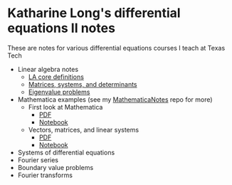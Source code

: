 # Katharine Long's differential equations II notes

These are notes for various differential equations courses I teach at Texas Tech

- Linear algebra notes
  - [LA core definitions](https://github.com/krlong014/DiffEq2/blob/main/Definitions.pdf)
  - [Matrices, systems, and determinants](https://github.com/krlong014/LACrashCourse/blob/main/LAMatrices.pdf)
  - [Eigenvalue problems](https://github.com/krlong014/LACrashCourse/blob/main/LAEigen.pdf)
- Mathematica examples (see my [MathematicaNotes](https://github.com/krlong014/MathematicaNotes) repo for more)
  - First look at Mathematica
    - [PDF](https://github.com/krlong014/DiffEq2/blob/main/Mathematica/MathematicaFirstLook.pdf)
    - [Notebook](https://github.com/krlong014/DiffEq2/blob/main/Mathematica/MathematicaFirstLook.pdf)
  - Vectors, matrices, and linear systems
    - [PDF](https://github.com/krlong014/MathematicaNotes/blob/main/LinearAlgebra/BasicLA.pdf)
    - [Notebook](https://github.com/krlong014/MathematicaNotes/blob/main/LinearAlgebra/BasicLA.nb)
- Systems of differential equations
- Fourier series
- Boundary value problems
- Fourier transforms
